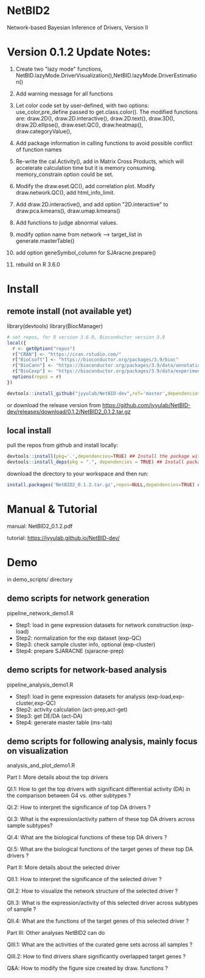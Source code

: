 # NetBID2
Network-based Bayesian Inference of Drivers, Version II

# Version 0.1.2 Update Notes:

1. Create two "lazy mode" functions, NetBID.lazyMode.DriverVisualization(),NetBID.lazyMode.DriverEstimation()

2. Add warning message for all functions

3. Let color code set by user-defined, with two options: use_color,pre_define passed to get.class.color(). 
The modified functions are: 
draw.2D(), draw.2D.interactive(), draw.2D.text(), draw.3D(), draw.2D.ellipse(), draw.eset.QC(), draw.heatmap(), draw.categoryValue(), 

4. Add package information in calling functions to avoid possible conflict of function names

5. Re-write the cal.Activity(), add in Matrix Cross Products, which will accelerate calculation time but it is memory consuming. memory_constrain option could be set.

6. Modify the draw.eset.QC(), add correlation plot. Modify draw.network.QC(), add html_info_limit. 

7. Add draw.2D.interactive(), and add option "2D.interactive" to draw.pca.kmeans(), draw.umap.kmeans()

8. Add functions to judge abnormal values.

9. modify option name from network --> target_list in generate.masterTable()

10. add option geneSymbol_column for SJAracne.prepare()

11. rebuild on R 3.6.0

# Install

## remote install (not available yet)

library(devtools)
library(BiocManager)


```R
# set repos, for R version 3.6.0, Bioconductor version 3.9
local({
  r <- getOption("repos")
  r["CRAN"] <- "https://cran.rstudio.com/"
  r["BioCsoft"] <- "https://bioconductor.org/packages/3.9/bioc"
  r["BioCann"] <- "https://bioconductor.org/packages/3.9/data/annotation"
  r["BioCexp"] <- "https://bioconductor.org/packages/3.9/data/experiment"
  options(repos = r)
})

devtools::install_github("jyyulab/NetBID-dev",ref='master',dependencies='Depends') 
```

or download the release version from https://github.com/jyyulab/NetBID-dev/releases/download/0.1.2/NetBID2_0.1.2.tar.gz

## local install

pull the repos from github and install locally:

```R
devtools::install(pkg='.',dependencies=TRUE) ## Install the package with dependencies.
devtools::install_deps(pkg = ".", dependencies = TRUE) ## Install package dependencies if needed.
```

download the directory to your workspace and then run:

```R
install.packages('NetBID2_0.1.2.tar.gz',repos=NULL,dependencies=TRUE) ## 
```

# Manual & Tutorial

manual: NetBID2_0.1.2.pdf

tutorial: https://jyyulab.github.io/NetBID-dev/

# Demo
in demo_scripts/ directory

## demo scripts for network generation 
pipeline_network_demo1.R
* Step1: load in gene expression datasets for network construction (exp-load)
* Step2: normalization for the exp dataset (exp-QC)
* Step3: check sample cluster info, optional (exp-cluster)
* Step4: prepare SJARACNE (sjaracne-prep)

## demo scripts for network-based analysis
pipeline_analysis_demo1.R
* Step1: load in gene expression datasets for analysis (exp-load,exp-cluster,exp-QC)
* Step2: activity calculation (act-prep,act-get)
* Step3: get DE/DA (act-DA)
* Step4: generate master table (ms-tab)

## demo scripts for following analysis, mainly focus on visualization
analysis_and_plot_demo1.R

Part I: More details about the top drivers

QI.1: How to get the top drivers with significant differential activity (DA) in the comparison between G4 vs. other subtypes ?

QI.2: How to interpret the significance of top DA drivers ?

QI.3: What is the expression/activity pattern of these top DA drivers across sample subtypes?

QI.4: What are the biological functions of these top DA drivers ?

QI.5: What are the biological functions of the target genes of these top DA drivers ?

Part II: More details about the selected driver

QII.1: How to interpret the significance of the selected driver ?

QII.2: How to visualize the network structure of the selected driver ?

QII.3: What is the expression/activity of this selected driver across subtypes of sample ?

QII.4: What are the functions of the target genes of this selected driver ?

Part III: Other analyses NetBID2 can do

QIII.1: What are the activities of the curated gene sets across all samples ?

QIII.2: How to find drivers share significantly overlapped target genes ?

Q&A: How to modify the figure size created by draw. functions ?

